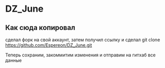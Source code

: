 # DZ_June
## Как сюда копировал

сделал форк на свой аккаунт, затем получил ссылку и сделал 
git clone https://github.com/Espereon/DZ_June.git 

Теперь сохраним, закоммитим изменения и отправим на гитхаб все данные 